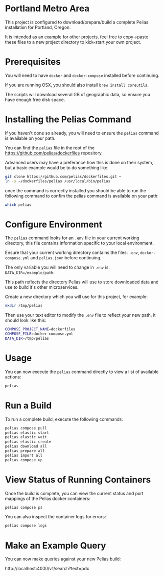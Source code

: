 
# Portland Metro Area

This project is configured to download/prepare/build a complete Pelias installation for Portland, Oregon.

It is intended as an example for other projects, feel free to copy->paste these files to a new project directory to kick-start your own project.

# Prerequisites

You will need to have `docker` and `docker-compose` installed before continuing.

If you are running OSX, you should also install `brew install coreutils`.

The scripts will download several GB of geographic data, so ensure you have enough free disk space.

# Installing the Pelias Command

If you haven't done so already, you will need to ensure the `pelias` command is available on your path.

You can find the `pelias` file in the root of the https://github.com/pelias/dockerfiles repository.

Advanced users may have a preferance how this is done on their system, but a basic example would be to do something like:

```bash
git clone https://github.com/pelias/dockerfiles.git ~
ln -s ~/dockerfiles/pelias /usr/local/bin/pelias
```

once the command is correctly installed you should be able to run the following command to confim the pelias command is available on your path:

```bash
which pelias
```

# Configure Environment

The `pelias` command looks for an `.env` file in your current working directory, this file contains information specific to your local environment.

Ensure that your current working directory contains the files: `.env`, `docker-compose.yml` and `pelias.json` before continuing.

The only variable you will need to change in `.env` is: `DATA_DIR=/example/path`.

This path reflects the directory Pelias will use to store downloaded data and use to build it's other microservices.

Create a new directory which you will use for this project, for example:

```bash
mkdir /tmp/pelias
```

Then use your text editor to modify the `.env` file to reflect your new path, it should look like this:

```bash
COMPOSE_PROJECT_NAME=dockerfiles
COMPOSE_FILE=docker-compose.yml
DATA_DIR=/tmp/pelias
```

# Usage

You can now execute the `pelias` command directly to view a list of available actions:

```bash
pelias
```

# Run a Build

To run a complete build, execute the following commands:

```bash
pelias compose pull
pelias elastic start
pelias elastic wait
pelias elastic create
pelias download all
pelias prepare all
pelias import all
pelias compose up
```

# View Status of Running Containers

Once the build is complete, you can view the current status and port mappings of the Pelias docker containers:

```bash
pelias compose ps
```

You can also inspect the container logs for errors:

```bash
pelias compose logs
```

# Make an Example Query

You can now make queries against your new Pelias build:

http://localhost:4000/v1/search?text=pdx
